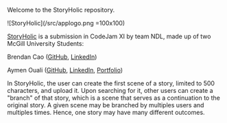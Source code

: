 Welcome to the StoryHolic repository.

![StoryHolic](/src/applogo.png =100x100)

[StoryHolic](https://storyholic.netlify.app/) is a submission in CodeJam XI by team NDL, made up of two McGill University Students:

Brendan Cao ([GitHub](https://github.com/RadhSlayer), [LinkedIn](https://www.linkedin.com/in/brendan-cao-69a1b722a/))

Aymen Ouali ([GitHub](https://github.com/amnbot), [LinkedIn](https://www.linkedin.com/in/aymen-ouali-513939201/), [Portfolio](https://amnbot.netlify.app/))


In StoryHolic, the user can create the first scene of a story, limited to 500 characters, and upload it. Upon searching for it, other users can create a "branch" of that story, which is a scene that serves as a continuation to the original story. A given scene may be branched by multiples users and multiples times. Hence, one story may have many different outcomes.
